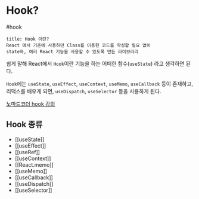 # Hook?
#hook

```ad-tip 
title: Hook 이란?
React 에서 기존에 사용하던 Class를 이용한 코드를 작성할 필요 없이  
state와, 여러 React 기능을 사용할 수 있도록 만든 라이브러리
```

쉽게 말해 React에서 `Hook`이란 기능을 하는 어떠한 함수(`useState`) 라고 생각하면 된다.

`Hook`에는 `useState`, `useEffect`, `useContext`, `useMemo`, `useCallback` 등이 존재하고,  리덕스를 배우게 되면, `useDispatch`, `useSelector` 등을 사용하게 된다.

[노마드코더 hook 강의](https://nomadcoders.co/react-hooks-introduction/lobby?utm_source=free_course&utm_campaign=react-hooks-introduction&utm_medium=site)

## Hook 종류

* [[useState]]
* [[useEffect]]
* [[useRef]]
* [[useContext]]
* [[React.memo]]
* [[useMemo]]
* [[useCallback]]
* [[useDispatch]]
* [[useSelector]]